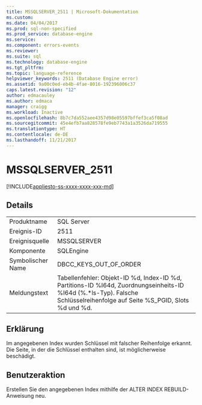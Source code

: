 ```yaml
---
title: MSSQLSERVER_2511 | Microsoft-Dokumentation
ms.custom: 
ms.date: 04/04/2017
ms.prod: sql-non-specified
ms.prod_service: database-engine
ms.service: 
ms.component: errors-events
ms.reviewer: 
ms.suite: sql
ms.technology: database-engine
ms.tgt_pltfrm: 
ms.topic: language-reference
helpviewer_keywords: 2511 (Database Engine error)
ms.assetid: 9a00c0ed-eb4b-4fae-8016-192396006c37
caps.latest.revision: "12"
author: edmacauley
ms.author: edmaca
manager: craigg
ms.workload: Inactive
ms.openlocfilehash: 8b7c7da552aee4357d98e05597bffef3ca5f08ad
ms.sourcegitcommit: 45e4efb7aa828578fe9eb7743a1a3526da719555
ms.translationtype: HT
ms.contentlocale: de-DE
ms.lasthandoff: 11/21/2017
---
```

# <a name="mssqlserver2511"></a>MSSQLSERVER_2511
[!INCLUDE[appliesto-ss-xxxx-xxxx-xxx-md](../../includes/appliesto-ss-xxxx-xxxx-xxx-md.md)]
  
## <a name="details"></a>Details  
  
|||  
|-|-|  
|Produktname|SQL Server|  
|Ereignis-ID|2511|  
|Ereignisquelle|MSSQLSERVER|  
|Komponente|SQLEngine|  
|Symbolischer Name|DBCC_KEYS_OUT_OF_ORDER|  
|Meldungstext|Tabellenfehler: Objekt-ID %d, Index-ID %d, Partitions-ID %I64d, Zuordnungseinheits-ID %I64d (%.*ls-Typ). Falsche Schlüsselreihenfolge auf Seite %S_PGID, Slots %d und %d.|  
  
## <a name="explanation"></a>Erklärung  
Im angegebenen Index wurden Schlüssel mit falscher Reihenfolge erkannt. Die Seite, in der die Schlüssel enthalten sind, ist möglicherweise beschädigt.  
  
## <a name="user-action"></a>Benutzeraktion  
Erstellen Sie den angegebenen Index mithilfe der ALTER INDEX REBUILD-Anweisung neu.  
  
